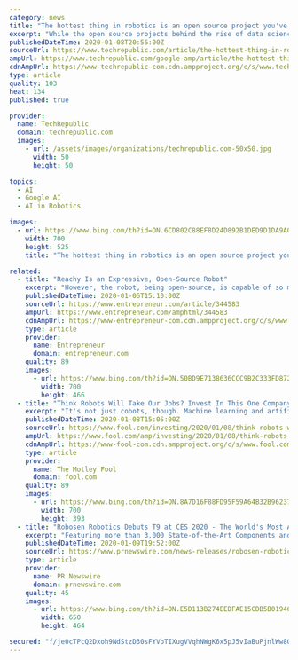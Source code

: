 ```yaml
---
category: news
title: "The hottest thing in robotics is an open source project you've never heard of"
excerpt: "While the open source projects behind the rise of data science are reasonably well known (e.g., TensorFlow and Keras, among others), most people aren't aware that robotics is also heavily influenced by open source and, in particular, by the Robot Operating System (ROS). Given the importance of ROS to the swelling open source robotics community ..."
publishedDateTime: 2020-01-08T20:56:00Z
sourceUrl: https://www.techrepublic.com/article/the-hottest-thing-in-robotics-is-an-open-source-project-youve-never-heard-of/
ampUrl: https://www.techrepublic.com/google-amp/article/the-hottest-thing-in-robotics-is-an-open-source-project-youve-never-heard-of/
cdnAmpUrl: https://www-techrepublic-com.cdn.ampproject.org/c/s/www.techrepublic.com/google-amp/article/the-hottest-thing-in-robotics-is-an-open-source-project-youve-never-heard-of/
type: article
quality: 103
heat: 134
published: true

provider:
  name: TechRepublic
  domain: techrepublic.com
  images:
    - url: /assets/images/organizations/techrepublic.com-50x50.jpg
      width: 50
      height: 50

topics:
  - AI
  - Google AI
  - AI in Robotics

images:
  - url: https://www.bing.com/th?id=ON.6CD802C88EF8D24D892B1DED9D1DA9A0
    width: 700
    height: 525
    title: "The hottest thing in robotics is an open source project you've never heard of"

related:
  - title: "Reachy Is an Expressive, Open-Source Robot"
    excerpt: "However, the robot, being open-source, is capable of so much more ... Related: What Every Entrepreneur Must Know About Artificial Intelligence Reachy's arms are biologically inspired with 7 degrees freedom of movement and can be equipped with a number of manipulators from grabby clamps to five-fingered humanoid hands. The company forewent ..."
    publishedDateTime: 2020-01-06T15:10:00Z
    sourceUrl: https://www.entrepreneur.com/article/344583
    ampUrl: https://www.entrepreneur.com/amphtml/344583
    cdnAmpUrl: https://www-entrepreneur-com.cdn.ampproject.org/c/s/www.entrepreneur.com/amphtml/344583
    type: article
    provider:
      name: Entrepreneur
      domain: entrepreneur.com
    quality: 89
    images:
      - url: https://www.bing.com/th?id=ON.50BD9E7138636CCC9B2C333FD87215B6
        width: 700
        height: 466
  - title: "Think Robots Will Take Our Jobs? Invest In This One Company"
    excerpt: "It's not just cobots, though. Machine learning and artificial intelligence will take center stage of the robotics market. The advent of 5G and edge computing will play a role. Leaps in gripping technologies will be made. New robotic tasks will be taught. As RightHand Robotics Head of Product and Marketing Vince Martinelli put it, \"2020 will go ..."
    publishedDateTime: 2020-01-08T15:05:00Z
    sourceUrl: https://www.fool.com/investing/2020/01/08/think-robots-will-take-our-jobs-invest-in-rockwell.aspx
    ampUrl: https://www.fool.com/amp/investing/2020/01/08/think-robots-will-take-our-jobs-invest-in-rockwell.aspx
    cdnAmpUrl: https://www-fool-com.cdn.ampproject.org/c/s/www.fool.com/amp/investing/2020/01/08/think-robots-will-take-our-jobs-invest-in-rockwell.aspx
    type: article
    provider:
      name: The Motley Fool
      domain: fool.com
    quality: 89
    images:
      - url: https://www.bing.com/th?id=ON.8A7D16F88FD95F59A64B32B962375AA0
        width: 700
        height: 393
  - title: "Robosen Robotics Debuts T9 at CES 2020 - The World's Most Advanced and Programmable Robot"
    excerpt: "Featuring more than 3,000 State-of-the-Art Components and 22 Proprietary Servo Motors, T9 Is Both Vehicle and Robot, Transmuting Instantly Through Voice or App Control; Three Intuitive and Easy Programming Platforms Make Coding Fun with T9's Advanced Robotics and Artificial Intelligence LAS VEGAS,"
    publishedDateTime: 2020-01-09T19:52:00Z
    sourceUrl: https://www.prnewswire.com/news-releases/robosen-robotics-debuts-t9-at-ces-2020---the-worlds-most-advanced-and-programmable-robot-300984628.html
    type: article
    provider:
      name: PR Newswire
      domain: prnewswire.com
    quality: 45
    images:
      - url: https://www.bing.com/th?id=ON.E5D113B274EEDFAE15CDB5B019462FD5
        width: 650
        height: 464

secured: "f/je0cTPcQ2Dxoh9NdStzD30sFYVbTIXugVVqhNWgK6x5pJ5vIaBuPjnlWw8Qwu09LqPYxbWxW5nx9qJpgkJn+5kEUpjN+IBNNnmbvXLtDrywcr9/B/rkE/uQxp9f/rtBdhD2Q0I0R7DF9jMda6oik+8WngOMjnADAOezcFNdZUPPjYg7kK5zqogitpKo4fq7bSCWDp9zfPX/gQ4P6BT74OCos52LK6exZEA96d5ZMYyH0HZg6iPmaodC+LWPFayEmt+at/CHi4XB9ARFl8wlA==;qI68auU+sku9nj85J/VOKQ=="
---
```


